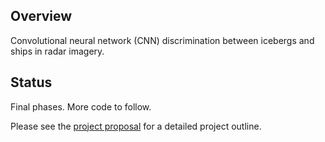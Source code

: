 ## Overview
Convolutional neural network (CNN) discrimination between icebergs and ships in radar imagery.

## Status
Final phases. More code to follow. 

Please see the [project proposal](/capstone_proposal.md) for a detailed project outline. 
